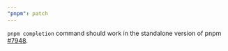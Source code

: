 ```yaml
---
"pnpm": patch
---
```


`pnpm completion` command should work in the standalone version of pnpm [#7948](https://github.com/pnpm/pnpm/issues/7948).
